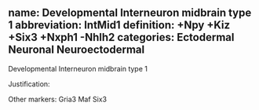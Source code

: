 name: Developmental Interneuron midbrain type 1
abbreviation: IntMid1
definition: +Npy +Kiz +Six3 +Nxph1 -Nhlh2
categories: Ectodermal Neuronal Neuroectodermal
---

Developmental Interneuron midbrain type 1

Justification:


Other markers:
Gria3
Maf
Six3
